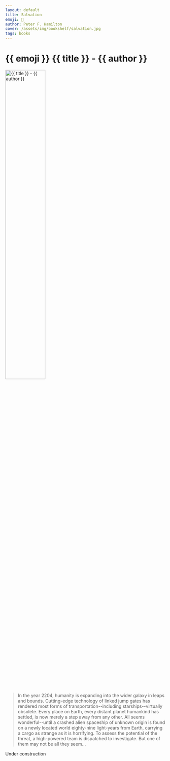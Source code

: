 ```yaml
---
layout: default
title: Salvation
emoji: 📖
author: Peter F. Hamilton
cover: /assets/img/bookshelf/salvation.jpg
tags: books
---
```


<h1>{{ emoji }} {{ title }} - {{ author }}</h1>

<img src="{{ cover }}" alt="{{ title }} - {{ author }}" class="responsive-image img-center" width="50%">

> In the year 2204, humanity is expanding into the wider galaxy in leaps and bounds. Cutting-edge technology of linked jump gates has rendered most forms of transportation--including starships--virtually obsolete. Every place on Earth, every distant planet humankind has settled, is now merely a step away from any other. All seems wonderful--until a crashed alien spaceship of unknown origin is found on a newly located world eighty-nine light-years from Earth, carrying a cargo as strange as it is horrifying. To assess the potential of the threat, a high-powered team is dispatched to investigate. But one of them may not be all they seem...

Under construction